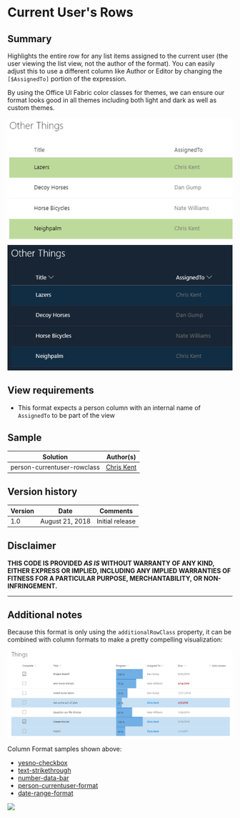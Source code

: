 # Current User's Rows

## Summary
Highlights the entire row for any list items assigned to the current user (the user viewing the list view, not the author of the format). You can easily adjust this to use a different column like Author or Editor by changing the `[$AssignedTo]` portion of the expression.

By using the Office UI Fabric color classes for themes, we can ensure our format looks good in all themes including both light and dark as well as custom themes.

![Light and Dark Themes](./screenshot.png)

## View requirements
- This format expects a person column with an internal name of `AssignedTo` to be part of the view

## Sample

Solution|Author(s)
--------|---------
person-currentuser-rowclass | [Chris Kent](https://twitter.com/thechriskent)

## Version history

Version|Date|Comments
-------|----|--------
1.0|August 21, 2018|Initial release

## Disclaimer
**THIS CODE IS PROVIDED *AS IS* WITHOUT WARRANTY OF ANY KIND, EITHER EXPRESS OR IMPLIED, INCLUDING ANY IMPLIED WARRANTIES OF FITNESS FOR A PARTICULAR PURPOSE, MERCHANTABILITY, OR NON-INFRINGEMENT.**

---

## Additional notes

Because this format is only using the `additionalRowClass` property, it can be combined with column formats to make a pretty compelling visualization:

![Combined with Column Formatting](./screenshotCombined.png)

Column Format samples shown above:
- [yesno-checkbox](../../column-samples/yesno-checkbox)
- [text-strikethrough](../../column-samples/text-strikethrough)
- [number-data-bar](../../column-samples/number-data-bar)
- [person-currentuser-format](../../column-samples/person-currentuser-format)
- [date-range-format](../../column-samples/date-range-format)


<img src="https://telemetry.sharepointpnp.com/sp-dev-list-formatting/view-samples/person-currentuser-rowclass" />